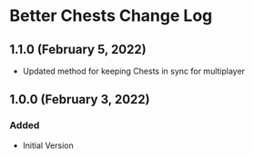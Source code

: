 ﻿# Better Chests Change Log

## 1.1.0 (February 5, 2022)

* Updated method for keeping Chests in sync for multiplayer

## 1.0.0 (February 3, 2022)

### Added

* Initial Version